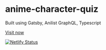 # anime-character-quiz 

Built using Gatsby, Anilist GraphQL, Typescript

[Visit now](https://anime-character-quiz.netlify.app)

[![Netlify Status](https://api.netlify.com/api/v1/badges/adb940b7-d707-4d5e-82c3-0ac7dd36229d/deploy-status)](https://app.netlify.com/sites/anime-character-quiz/deploys)